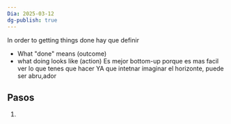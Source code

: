 ```yaml
---
Dia: 2025-03-12
dg-publish: true
---
```

 In order to getting things done hay que definir 
 - What "done" means (outcome)
 - what doing looks like (action)
Es mejor bottom-up porque es mas facil ver lo que tenes que hacer YA que intetnar imaginar el horizonte, puede ser abru,ador


## Pasos 
1. 